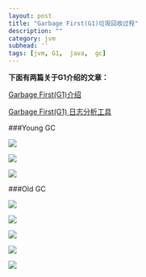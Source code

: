 ```yaml
---
layout: post
title: "Garbage First(G1)垃圾回收过程"
description: ""
category: jvm
subhead: ''
tags: [jvm, G1,  java,  gc]
---
```


**下面有两篇关于G1介绍的文章：**

[Garbage First(G1)介绍](/jvm/2012/07/08/g1-introduction/)

[Garbage First(G1) 日志分析工具](/java/2012/12/22/g1-log-tool/)



###Young GC

![](http://i1298.photobucket.com/albums/ag53/lichengwu/Slide10_zps4d4c908d.png)

![](http://i1298.photobucket.com/albums/ag53/lichengwu/Slide11_zpsf16e424a.png)

![](http://i1298.photobucket.com/albums/ag53/lichengwu/Slide12_zpsbbb92c32.png)

###Old GC

![](http://i1298.photobucket.com/albums/ag53/lichengwu/Slide13_zps7d0f6d90.png)

![](http://i1298.photobucket.com/albums/ag53/lichengwu/Slide14_zps18aa7759.png)

![](http://i1298.photobucket.com/albums/ag53/lichengwu/Slide15_zps0f838b4f.png)

![](http://i1298.photobucket.com/albums/ag53/lichengwu/Slide16_zpsfa7decb6.png)

![](http://i1298.photobucket.com/albums/ag53/lichengwu/Slide17_zpsae53425f.png)


